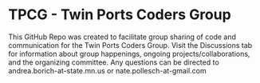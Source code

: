 # TPCG - Twin Ports Coders Group
This GitHub Repo was created to facilitate group sharing of code and communication for the Twin Ports Coders Group.
Visit the Discussions tab for information about group happenings, ongoing projects/collaborations, and the organizing committee.
Any questions can be directed to andrea.borich-at-state.mn.us or nate.pollesch-at-gmail.com
